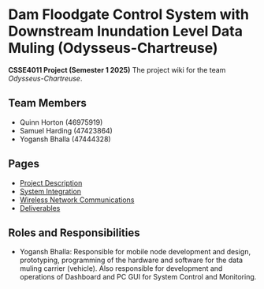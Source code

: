 # Dam Floodgate Control System with Downstream Inundation Level Data Muling (Odysseus-Chartreuse)
**CSSE4011 Project (Semester 1 2025)**
The project wiki for the team *Odysseus-Chartreuse*. 

## Team Members
- Quinn Horton (46975919)
- Samuel Harding (47423864)
- Yogansh Bhalla (47444328)

## Pages
- [Project Description](/pages/description.md)
- [System Integration](/pages/system_integration.md)
- [Wireless Network Communications](/pages/wireless_comms.md)
- [Deliverables](/pages/deliverables.md)

## Roles and Responsibilities
- Yogansh Bhalla: Responsible for mobile node development and design, prototyping, programming of the hardware and software for the data muling carrier (vehicle). Also responsible for development and operations of Dashboard and PC GUI for System Control and Monitoring. 
